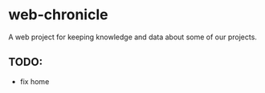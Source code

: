 # web-chronicle
A web project for keeping knowledge and data about some of our projects.

## TODO:
* fix home
